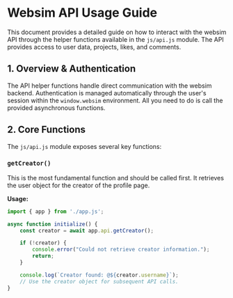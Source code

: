 # Websim API Usage Guide

This document provides a detailed guide on how to interact with the websim API through the helper functions available in the `js/api.js` module. The API provides access to user data, projects, likes, and comments.

## 1. Overview & Authentication

The API helper functions handle direct communication with the websim backend. Authentication is managed automatically through the user's session within the `window.websim` environment. All you need to do is call the provided asynchronous functions.

## 2. Core Functions

The `js/api.js` module exposes several key functions:

### `getCreator()`

This is the most fundamental function and should be called first. It retrieves the user object for the creator of the profile page.

**Usage:**

```javascript
import { app } from './app.js';

async function initialize() {
    const creator = await app.api.getCreator();

    if (!creator) {
        console.error("Could not retrieve creator information.");
        return;
    }

    console.log(`Creator found: @${creator.username}`);
    // Use the creator object for subsequent API calls.
}

